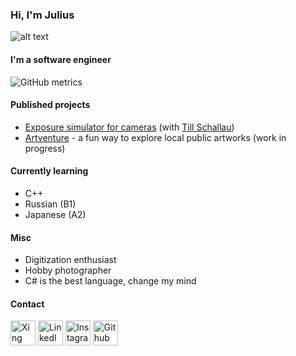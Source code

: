 ### Hi, I'm Julius
![alt text](https://github.com/JuliusJacobsohn/JuliusJacobsohn/blob/main/20220602-Preisverleihung%20Senkrechtstarter%20Artventure%20(50%20of%2058).jpg?raw=true)


#### I'm a software engineer

![GitHub metrics](https://metrics.lecoq.io/juliusjacobsohn)  

#### Published projects
- [Exposure simulator for cameras](https://photo-tools.net/Simulator) (with [Till Schallau](https://github.com/tillschallau))
- [Artventure](https://artventure-app.de/) - a fun way to explore local public artworks (work in progress)

#### Currently learning
- C++
- Russian (B1)
- Japanese (A2)

#### Misc
- Digitization enthusiast
- Hobby photographer
- C# is the best language, change my mind

#### Contact
[<img src='https://img.icons8.com/color/48/000000/xing.png' alt='Xing' height='40'>](https://www.xing.com/profile/Julius_Jacobsohn/portfolio)
[<img src='https://img.icons8.com/color/48/000000/linkedin.png' alt='LinkedIn' height='40'>](https://www.linkedin.com/in/julius-jacobsohn-6a6207174/)
[<img src='https://img.icons8.com/color/48/000000/instagram.png' alt='Instagram' height='40'>](https://www.instagram.com/chefkoch_jj/)
[<img src='https://img.icons8.com/color/48/000000/github.png' alt='Github' height='40'>](https://github.com/JuliusJacobsohn)
